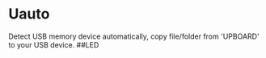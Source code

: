 # Uauto
Detect USB memory device automatically, copy file/folder from 'UPBOARD' to your USB device. 
##LED
